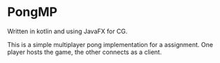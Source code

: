 # PongMP

Written in kotlin and using JavaFX for CG.

This is a simple multiplayer pong implementation for a assignment. One player hosts the game, the other connects as a client.
